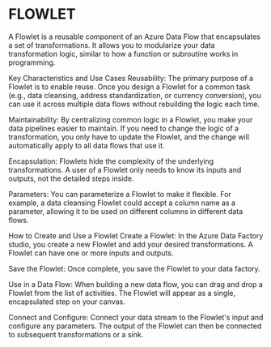 # **FLOWLET**

A Flowlet is a reusable component of an Azure Data Flow that encapsulates a set of transformations. It allows you to 
modularize your data transformation logic, similar to how a function or subroutine works in programming.

Key Characteristics and Use Cases 
Reusability: The primary purpose of a Flowlet is to enable reuse. Once you design a Flowlet for a common task 
(e.g., data cleansing, address standardization, or currency conversion), you can use it across multiple data flows 
without rebuilding the logic each time.

Maintainability: By centralizing common logic in a Flowlet, you make your data pipelines easier to maintain. If you need
to change the logic of a transformation, you only have to update the Flowlet, and the change will automatically apply 
to all data flows that use it.

Encapsulation: Flowlets hide the complexity of the underlying transformations. A user of a Flowlet only needs to know 
its inputs and outputs, not the detailed steps inside.

Parameters: You can parameterize a Flowlet to make it flexible. For example, a data cleansing Flowlet could accept a
column name as a parameter, allowing it to be used on different columns in different data flows.

How to Create and Use a Flowlet
Create a Flowlet: In the Azure Data Factory studio, you create a new Flowlet and add your desired transformations. 
A Flowlet can have one or more inputs and outputs.

Save the Flowlet: Once complete, you save the Flowlet to your data factory.

Use in a Data Flow: When building a new data flow, you can drag and drop a Flowlet from the list of activities.
The Flowlet will appear as a single, encapsulated step on your canvas.

Connect and Configure: Connect your data stream to the Flowlet's input and configure any parameters. 
The output of the Flowlet can then be connected to subsequent transformations or a sink.